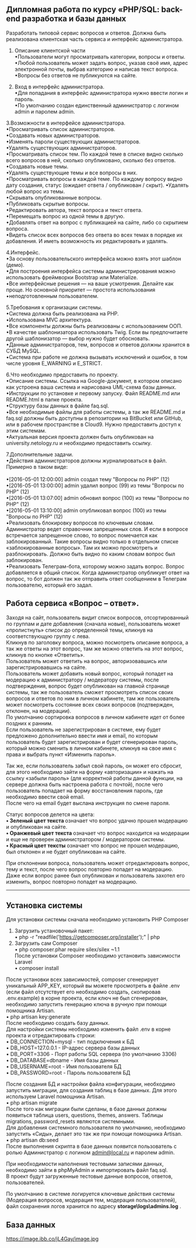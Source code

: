 
## Дипломная работа по курсу «PHP/SQL: back-end разработка и базы данных

Разработать типовой сервис вопросов и ответов. Должна быть реализована клиентская часть сервиса и интерфейс администратора.<br>

1. Описание клиентской части<br>
•Пользователи могут просматривать категории, вопросы и ответы.<br>
•Любой пользователь может задать вопрос, указав своё имя, адрес электронной почты, выбрав категорию и написав текст вопроса.<br>
•Вопросы без ответов не публикуются на сайте.<br>

2. Вход в интерфейс администратора.<br>
•Для попадания в интерфейс администратора нужно ввести логин и пароль.<br>
•По умолчанию создан единственный администратор с логином admin и паролем admin.<br>

3.Возможности в интерфейсе администратора.<br>
•Просматривать список администраторов.<br>
•Создавать новых администраторов.<br>
•Изменять пароли существующих администраторов.<br>
•Удалять существующих администраторов.<br>
•Просматривать список тем. По каждой теме в списке видно сколько всего вопросов в ней, сколько опубликовано, сколько без ответов.<br>
•Создавать новые темы.<br>
•Удалять существующие темы и все вопросы в них.<br>
•Просматривать вопросы в каждой теме. По каждому вопросу видно дату создания, статус (ожидает ответа / опубликован / скрыт).
•Удалять любой вопрос из темы.<br>
•Скрывать опубликованные вопросы.<br>
•Публиковать скрытые вопросы.<br>
•Редактировать автора, текст вопроса и текст ответа.<br>
•Перемещать вопрос из одной темы в другую.<br>
•Добавлять ответ на вопрос с публикацией на сайте, либо со скрытием вопроса.<br>
•Видеть список всех вопросов без ответа во всех темах в порядке их добавления. И иметь возможность их редактировать и удалять.<br>

4.Интерфейс.<br>
•За основу пользовательского интерфейса можно взять этот шаблон (демо).<br>
•Для построения интерфейса системы администрирования можно использовать фреймворки Bootstrap или Materialize.<br>
•Все интерфейсные решения — на ваше усмотрения. Делайте как проще. Но основной приоритет — простота использования •неподготовленным пользователем.<br>

5.Требования к организации системы.<br>
•Система должна быть реализована на PHP.<br>
•Использована MVC архитектура.<br>
•Все компоненты должны быть реализованы с использованием ООП.<br>
•В качестве шаблонизатора использовать Twig. Если вы предпочитаете другой шаблонизатор — выбор нужно будет обосновать.<br>
•Данные администраторов, тем, вопросов и ответов должны хранится в СУБД MySQL.<br>
•Система при работе не должна вызывать исключений и ошибок, в том числе уровня E_WARNING и E_STRICT.<br>

6.Что необходимо предоставить по проекту.<br>
•Описание системы. Ссылка на Google-документ, в котором описано как устроена ваша система и нарисована UML-схема базы данных.<br>
•Инструкции по установке и первому запуску. Файл README.md или README.html в папке проекта.<br>
•Структуру базы данных в файле faq.sql.<br>
•Все необходимые файлы для работы системы, а так же README.md и faq.sql должны быть доступны в репозитории на BitBucket или GitHub, или в рабочем пространстве в Cloud9. Нужно предоставить доступ к этим системам.<br>
•Актуальная версия проекта должен быть опубликован на university.netology.ru и необходимо предоставить ссылку.<br>

7.Дополнительные задачи.<br>
•Действия администраторов должны журналироваться в файл. Примерно в таком виде:<br><br>
•[2016-05-01 12:00:00] admin создал тему "Вопросы по PHP" (12)<br>
•[2016-05-01 13:00:00] admin удалил вопрос (99) из темы "Вопросы по PHP" (12)<br>
•[2016-05-01 13:07:00] admin обновил вопрос (100) из темы "Вопросы по PHP" (12)<br>
•[2016-05-01 13:10:00] admin опубликовал вопрос (100) из темы "Вопросы по PHP" (12)<br>
•Реализовать блокировку вопросов по ключевым словам. Администратор ведет справочник запрещенных слов. И если в вопросе встречается запрещенное слово, то вопрос помечается как заблокированный. Такие вопросы видно только в отдельном списке «заблокированные вопросы». Там их можно просмотреть и разблокировать. Должно быть видно по каким словам вопрос был заблокирован.<br>
•Реализовать Телеграм-бота, которому можно задать вопрос. Вопрос добавляется в общий список. Когда администратор опубликует ответ на вопрос, то бот должен так же отправить ответ сообщением в Телеграм пользователю, который его задал.<br>

## Работа сервиса «Вопрос – ответ».
Заходя на сайт, пользователь видит список вопросов, отсортированный по группам и дате добавления (сначала новые), пользователь может «пролистнуть» список до определенной темы, кликнув на соответствующую группу с лева.<br>
Кликнув по заголовку вопроса, можно посмотреть описание вопроса, а так же ответы на этот вопрос, там же можно ответить на этот вопрос, кликнув по кнопке «Ответить».<br>
Пользователь может ответить на вопрос, авторизовавшись или зарегистрировавшись на сайте.<br>
Пользователь может добавить новый вопрос, который попадет на модерацию к администратору / модератору системы, после подтверждения, вопрос будет опубликован на главной странице системы, так же пользователь сможет просмотреть список своих вопросов и ответов по ним в личном кабинете, там же пользователь может посмотреть состояние всех своих вопросов (подтвержден, отклонен, на модерации).<br>
По умолчанию сортировка вопросов в личном кабинете идет от более поздних к ранним.<br>
Если пользователь не зарегистрирован в системе, ему будет предложено дополнительно ввести имя и email, по которым пользователь будет зарегистрирован и будет сгенерирован пароль, который можно сменить в личном кабинете, кликнув на свое имя с права и выбрать пункт «Изменить пароль».

Так же, если пользователь забыл свой пароль, он может его сбросит, для этого необходимо зайти на форму «авторизации» и нажать на ссылку «забыли пароль» (для корректной работы данной функции, на сервере должна быть настроена работа с почтой), после чего пользователь попадает на форму восстановления пароль, где необходимо ввести свой email. <br>
После чего на email будет выслана инструкция по смене пароля.


Статус вопросов делется на цвета:<br>
<strong>• Зеленый цвет текста </strong> означает что вопрос удачно прошел модерацию и опубликован на сайте.<br>
<strong>• Оранжевый цвет текста </strong> означает что вопрос находится на модерации и еще не проверен администратором / модератором системы.<br>
<strong>• Красный цвет тексты </strong> означает что вопрос не прошел модерацию, был отклонен и не будет опубликован на сайте.<br>

При отклонении вопроса, пользователь может отредактировать вопрос, тему и текст, после чего вопрос повторно попадет на модерацию.<br>
Даже если вопрос ранее был опубликован и пользователь захотел его изменить, вопрос повторно попадет на модерацию.


----------


## Установка системы
Для установки системы сначала необходимо установить PHP Composer<br>
1)	Загрузить установочный пакет:<br>
•	php -r "readfile('https://getcomposer.org/installer');" | php
2)	Загрузить сам Composer<br>
•	php composer.phar require silex/silex ~1.1<br>
После установки Composer необходимо установить зависимости Laravel<br>
•	composer install

После установки всех зависимостей, composer сгенерирует уникальный APP_KEY, который вы можете просмотреть в файле .env (если файл отсутствует его необходимо создать, скопировав .env.example) в корне проекта, если ключ не был сгенерирован, необходимо запустить генерацию ключа в ручную при помощи помощника Artisan.<br>
•	php artisan key:generate <br>
После необходимо создать базу данных. <br>
Для настройки системы необходимо изменить файл .env в корне проекта и отредактировать строки:<br>
•	DB_CONNECTION=mysql    -   тип подключения к БД<br>
•	DB_HOST=127.0.0.1   -   IP-адрес сервера базы данных<br>
•	DB_PORT=3306   -   Порт работы SQL сервера (по умолчанию 3306)<br>
•	DB_DATABASE=dbname    -   Имя базы данных<br>
•	DB_USERNAME=root   -   Имя пользователя БД<br>
•	DB_PASSWORD=root   -   Пароль пользователя БД<br>

После создания БД и настройки файла конфигурации, необходимо запустить миграции, для создания таблиц в базе данных. Для этого используем Laravel помощника Artisan.<br>
•	php artisan migrate <br>
После того как миграции были сделаны, в базе данных должны появиться таблица users, questions, themes, answers. Таблицы migrations, password_resets являются системными.<br>
Для добавления системного пользователя по умолчанию, необходимо запустить «Сиды», делает это так же при помощи помощника Artisan.<br>
•	php artisan db:seed <br>
После выполнения скрипта в базе данных появится пользователь с ролью Администратор с логином admin@local.ru и паролем admin.<br>

При необходимости наполнения тестовыми записями данных, необходимо зайти в phpMyAdmin и импортировать файл faq.sql.<br>
В проект будут загруженные тестовые данные вопросов, ответов, пользователей.

По умолчанию в системе логируется ключевые действия системы (Модерация вопросов, модерация тем, модерация пользователей), файл сохранения логов хранится по адресу <strong>storage\logs\admins.log</strong> .

## База данных
https://image.ibb.co/jL4Gay/image.jpg
